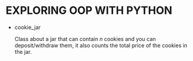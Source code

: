 # EXPLORING OOP WITH PYTHON

- cookie_jar
  
  Class about a jar that can contain *n* cookies and you can deposit/withdraw them, it also counts the total price of the cookies in the jar.



